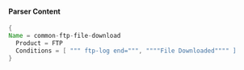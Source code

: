 #### Parser Content
```Java
{
Name = common-ftp-file-download
  Product = FTP
  Conditions = [ """ ftp-log end=""", """"File Downloaded"""" ]
}
```